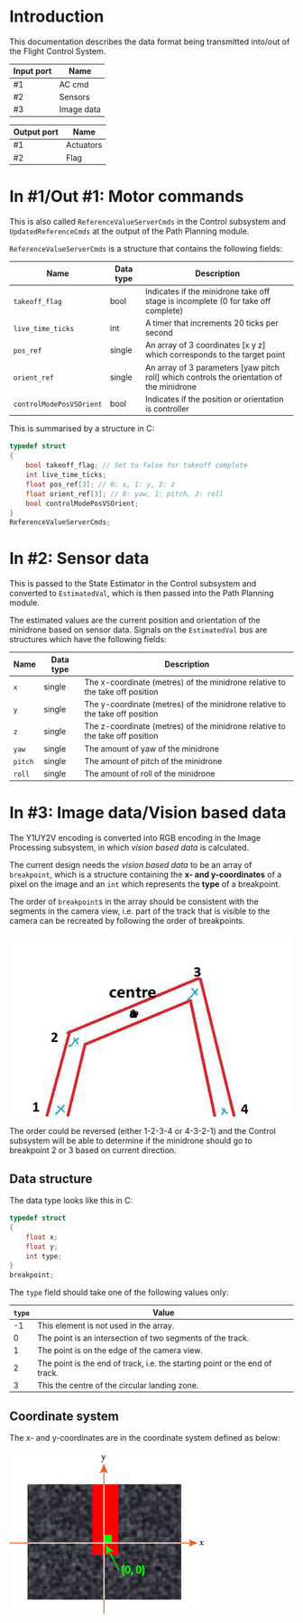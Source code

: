 # Introduction

This documentation describes the data format being transmitted into/out of the Flight Control System.

| Input port | Name       |
| ---------- | ---------- |
| #1         | AC cmd     |
| #2         | Sensors    |
| #3         | Image data |

| Output port | Name      |
| ----------- | --------- |
| #1          | Actuators |
| #2          | Flag      |

# In #1/Out #1: Motor commands

This is also called `ReferenceValueServerCmds` in the Control subsystem and `UpdatedReferenceCmds` at the output of the Path Planning module.

`ReferenceValueServerCmds` is a structure that contains the following fields:

| Name                     | Data type | Description                                                  |
| ------------------------ | --------- | ------------------------------------------------------------ |
| `takeoff_flag`           | bool      | Indicates if the minidrone take off stage is incomplete (0 for take off complete) |
| `live_time_ticks`        | int       | A timer that increments 20 ticks per second                  |
| `pos_ref`                | single    | An array of 3 coordinates [x y z] which corresponds to the target point |
| `orient_ref`             | single    | An array of 3 parameters [yaw pitch roll] which controls the orientation of the minidrone |
| `controlModePosVSOrient` | bool      | Indicates if the position or orientation is controller       |

This is summarised by a structure in C:

```c
typedef struct
{
    bool takeoff_flag; // Set to false for takeoff complete
    int live_time_ticks;
    float pos_ref[3]; // 0: x, 1: y, 2: z
    float orient_ref[3]; // 0: yaw, 1: pitch, 2: roll
    bool controlModePosVSOrient;
}
ReferenceValueServerCmds;
```

# In #2: Sensor data

This is passed to the State Estimator in the Control subsystem and converted to `EstimatedVal`, which is then passed into the Path Planning module.

The estimated values are the current position and orientation of the minidrone based on sensor data. Signals on the `EstimatedVal` bus are structures which have the following fields:

| Name    | Data type | Description                                                  |
| ------- | --------- | ------------------------------------------------------------ |
| `x`     | single    | The x-coordinate (metres) of the minidrone relative to the take off position |
| `y`     | single    | The y-coordinate (metres) of the minidrone relative to the take off position |
| `z`     | single    | The z-coordinate (metres) of the minidrone relative to the take off position |
| `yaw`   | single    | The amount of yaw of the minidrone                           |
| `pitch` | single    | The amount of pitch of the minidrone                         |
| `roll`  | single    | The amount of roll of the minidrone                          |

# In #3: Image data/Vision based data

The Y1UY2V encoding is converted into RGB encoding in the Image Processing subsystem, in which *vision based data* is calculated.

The current design needs the *vision based data* to be an array of `breakpoint`, which is a structure containing the **x- and y-coordinates** of a pixel on the image and an `int` which represents the **type** of a breakpoint.

The order of `breakpoint`s in the array should be consistent with the segments in the camera view, i.e. part of the track that is visible to the camera can be recreated by following the order of breakpoints.

![breakpoints](assets/breakpoints.jpg)

The order could be reversed (either 1-2-3-4 or 4-3-2-1) and the Control subsystem will be able to determine if the minidrone should go to breakpoint 2 or 3 based on current direction.

## Data structure

The data type looks like this in C:

```c
typedef struct
{
    float x;
    float y;
    int type;
}
breakpoint;
```

The `type` field should take one of the following values only:

| `type` | Value                                                        |
| ------ | ------------------------------------------------------------ |
|-1      | This element is not used in the array.                       |
| 0      | The point is an intersection of two segments of the track.   |
| 1      | The point is on the edge of the camera view.                 |
| 2      | The point is the end of track, i.e. the starting point or the end of track. |
| 3      | This the centre of the circular landing zone.                |

## Coordinate system

The x- and y-coordinates are in the coordinate system defined as below:

![ImageCoordinateSystem](assets/ImageCoordinateSystem.png)
